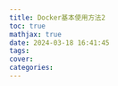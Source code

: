 ```yaml
---
title: Docker基本使用方法2
toc: true
mathjax: true
date: 2024-03-18 16:41:45
tags:
cover:
categories:
---
```

